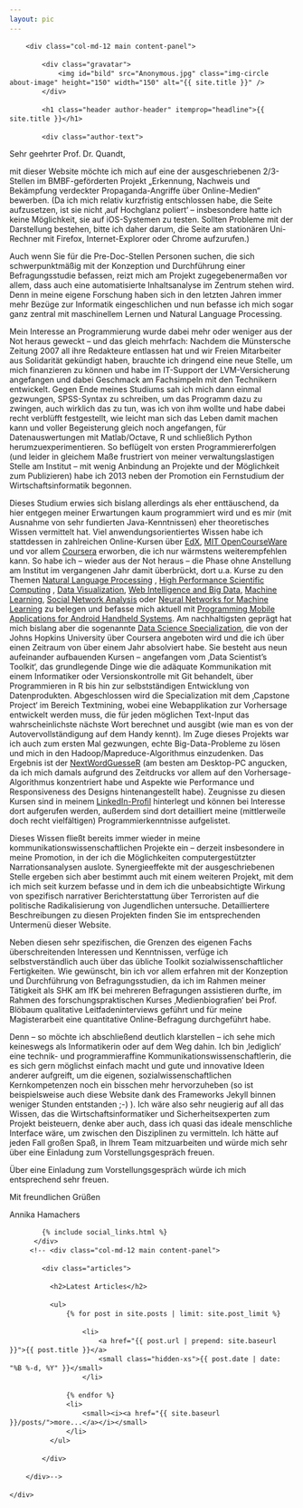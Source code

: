 ```yaml
---
layout: pic
---
```



<div class="container-fluid index">
    <div class="row">

        <div class="col-md-12 main content-panel">

            <div class="gravatar">
                <img id="bild" src="Anonymous.jpg" class="img-circle about-image" height="150" width="150" alt="{{ site.title }}" />
            </div>
            
            <h1 class="header author-header" itemprop="headline">{{ site.title }}</h1>

            <div class="author-text">
<p align="left"> Sehr geehrter Prof. Dr. Quandt,</p>

<p align="left"> mit dieser Website möchte ich mich auf eine der ausgeschriebenen 2/3-Stellen im BMBF-geförderten Projekt  „Erkennung, Nachweis und Bekämpfung verdeckter Propaganda-Angriffe über Online-Medien“ bewerben. (Da ich mich relativ kurzfristig entschlossen habe, die Seite aufzusetzen, ist sie nicht ‚auf Hochglanz poliert‘ – insbesondere hatte ich keine Möglichkeit, sie auf iOS-Systemen zu testen. Sollten Probleme mit der Darstellung bestehen, bitte ich daher darum, die Seite am stationären Uni-Rechner mit Firefox, Internet-Explorer oder Chrome aufzurufen.)</p>

<p align="left">Auch wenn Sie für die Pre-Doc-Stellen Personen suchen, die sich schwerpunktmäßig mit der Konzeption und Durchführung einer Befragungsstudie befassen, reizt mich am Projekt zugegebenermaßen vor allem, dass auch eine automatisierte Inhaltsanalyse im Zentrum stehen wird. Denn in meine eigene Forschung haben sich in den letzten Jahren immer mehr Bezüge zur Informatik eingeschlichen und nun befasse ich mich sogar ganz zentral mit maschinellem Lernen und Natural Language Processing. </p>

<p align="left">Mein Interesse an Programmierung wurde dabei mehr oder weniger aus der Not heraus geweckt – und das gleich mehrfach: Nachdem die Münstersche Zeitung 2007 all ihre Redakteure entlassen hat und wir Freien Mitarbeiter aus Solidarität gekündigt haben, brauchte ich dringend eine neue Stelle, um mich finanzieren zu können und habe im IT-Support der LVM-Versicherung angefangen und dabei Geschmack am Fachsimpeln mit den Technikern entwickelt. Gegen Ende meines Studiums sah ich mich dann einmal gezwungen, SPSS-Syntax zu schreiben, um das Programm dazu zu zwingen, auch wirklich das zu tun, was ich von ihm wollte und habe dabei recht verblüfft festgestellt, wie leicht man sich das Leben damit machen kann und voller Begeisterung  gleich noch angefangen, für Datenauswertungen mit Matlab/Octave, R und schließlich Python herumzuexperimentieren. So beflügelt von ersten Programmiererfolgen (und leider in gleichem Maße frustriert von meiner verwaltungslastigen Stelle am Institut – mit wenig Anbindung an Projekte und der Möglichkeit zum Publizieren) habe ich 2013 neben der Promotion ein Fernstudium der  Wirtschaftsinformatik begonnen. </p>

<p align="left">Dieses Studium erwies sich bislang allerdings als eher enttäuschend, da hier entgegen meiner Erwartungen kaum programmiert wird und es mir (mit Ausnahme von sehr fundierten Java-Kenntnissen) eher theoretisches Wissen vermittelt hat. Viel anwendungsorientiertes Wissen habe ich stattdessen in zahlreichen Online-Kursen über <a href="https://www.edx.org/" target="_blank">EdX</a>, <a href="http://ocw.mit.edu/index.htm" target="_blank">MIT OpenCourseWare</a> und vor allem <a href="https://www.coursera.org/" target="_blank">Coursera</a> erworben, die ich nur wärmstens weiterempfehlen kann. So habe ich – wieder aus der Not heraus – die Phase ohne Anstellung am Institut im vergangenen Jahr damit überbrückt, dort u.a. Kurse zu den Themen <a href="https://www.coursera.org/course/nlangp"  target="_blank">Natural Language Processing</a> , <a href="https://www.coursera.org/course/scicomp"  target="_blank">High Performance Scientific Computing</a> ,  <a href="https://www.coursera.org/course/datavisualization" target="_blank">Data Visualization</a>,  <a href="https://www.coursera.org/course/bigdata/"  target="_blank">Web Intelligence and Big Data</a>, <a href="https://www.coursera.org/learn/machine-learning"  target="_blank">Machine Learning</a>, <a href="https://www.coursera.org/course/sna"  target="_blank">Social Network Analysis</a> oder <a href="https://www.coursera.org/course/neuralnets"  target="_blank">Neural Networks for Machine Learning</a> zu belegen und befasse mich aktuell mit <a href="https://www.coursera.org/course/androidpart1"  target="_blank">Programming Mobile Applications for Android Handheld Systems</a>. Am nachhaltigsten geprägt hat mich bislang aber die sogenannte <a href="https://www.coursera.org/specializations/jhu-data-science" target="_blank">Data Science Specialization</a>, die von der Johns Hopkins University über Coursera angeboten wird und die ich über einen Zeitraum von über einem Jahr absolviert habe. Sie besteht aus neun aufeinander aufbauenden Kursen – angefangen vom ‚Data Scientist’s Toolkit‘, das grundlegende Dinge wie die adäquate Kommunikation mit einem Informatiker oder Versionskontrolle mit Git behandelt, über Programmieren in R bis hin zur selbstständigen Entwicklung von Datenprodukten. Abgeschlossen wird die Specialization mit dem ‚Capstone Project‘ im Bereich Textmining, wobei eine Webapplikation zur Vorhersage entwickelt werden muss, die für jeden möglichen Text-Input das wahrscheinlichste nächste Wort berechnet und ausgibt (wie man es von der Autovervollständigung auf dem Handy kennt). Im Zuge dieses Projekts war ich auch zum ersten Mal gezwungen, echte Big-Data-Probleme zu lösen und mich in den Hadoop/Mapreduce-Algorithmus einzudenken. Das Ergebnis ist der <a href="https://shinika.shinyapps.io/NextWordGuesseR/" target="_blank">NextWordGuesseR</a> (am besten am Desktop-PC angucken, da ich mich damals aufgrund des Zeitdrucks vor allem auf den Vorhersage-Algorithmus konzentriert habe und Aspekte wie Performance und Responsiveness des Designs hintenangestellt habe). Zeugnisse zu diesen Kursen sind in meinem <a href="www.linkedin.com/in/annikahamachers" target="_blank">LinkedIn-Profil</a> hinterlegt und können bei Interesse dort aufgerufen werden, außerdem sind dort detailliert meine (mittlerweile doch recht vielfältigen) Programmierkenntnisse aufgelistet.</p>

<p align="left">Dieses Wissen fließt bereits immer wieder in meine kommunikationswissenschaftlichen Projekte ein – derzeit insbesondere in meine Promotion, in der ich die Möglichkeiten computergestützter Narrationsanalysen auslote. Synergieeffekte mit der ausgeschriebenen Stelle ergeben sich aber bestimmt auch mit einem weiteren Projekt, mit dem ich mich seit kurzem befasse und in dem ich die unbeabsichtigte Wirkung von spezifisch narrativer Berichterstattung über Terroristen auf die politische Radikalisierung von Jugendlichen untersuche. Detailliertere Beschreibungen zu diesen Projekten finden Sie im entsprechenden Untermenü dieser Website.</p>

<p align="left"> Neben diesen sehr spezifischen, die Grenzen des eigenen Fachs überschreitenden Interessen und Kenntnissen, verfüge ich selbstverständlich auch über das übliche Toolkit sozialwissenschaftlicher Fertigkeiten. Wie gewünscht, bin ich vor allem erfahren mit der Konzeption und Durchführung von Befragungsstudien, da ich im Rahmen meiner Tätigkeit als SHK am IfK bei mehreren Befragungen assistieren durfte, im Rahmen des forschungspraktischen Kurses ‚Medienbiografien‘ bei Prof. Blöbaum qualitative Leitfadeninterviews geführt und für meine Magisterarbeit eine quantitative Online-Befragung durchgeführt habe.</p>

<p align="left">Denn – so möchte ich abschließend deutlich klarstellen – ich sehe mich keineswegs als Informatikerin oder auf dem Weg dahin. Ich bin ‚lediglich‘ eine technik- und programmieraffine Kommunikationswissenschaftlerin, die es sich gern möglichst einfach macht und gute und innovative Ideen anderer aufgreift, um die eigenen, sozialwissenschaftlichen Kernkompetenzen noch ein bisschen mehr hervorzuheben (so ist beispielsweise auch diese Website dank des Frameworks Jekyll  binnen weniger Stunden entstanden ;-) ). Ich wäre also sehr neugierig auf all das Wissen, das die Wirtschaftsinformatiker und Sicherheitsexperten zum Projekt beisteuern, denke aber auch, dass ich quasi das ideale menschliche Interface wäre, um zwischen den Disziplinen zu vermitteln. Ich hätte auf jeden Fall großen Spaß, in Ihrem Team mitzuarbeiten und würde mich sehr über eine Einladung zum Vorstellungsgespräch freuen. </p>

<p align="left"> Über eine Einladung zum Vorstellungsgespräch würde ich mich entsprechend sehr freuen. </p>
<p align="left"> Mit freundlichen Grüßen</p>
<p align="left"> Annika Hamachers</p>
            </div>

            {% include social_links.html %}
          </div>
         <!-- <div class="col-md-12 main content-panel">

            <div class="articles">

              <h2>Latest Articles</h2>

              <ul>
                  {% for post in site.posts | limit: site.post_limit %}

                      <li>
                          <a href="{{ post.url | prepend: site.baseurl }}">{{ post.title }}</a>
                          <small class="hidden-xs">{{ post.date | date: "%B %-d, %Y" }}</small>
                      </li>

                  {% endfor %}
                  <li>
                      <small><i><a href="{{ site.baseurl }}/posts/">more...</a></i></small>
                  </li>
              </ul>

            </div>

        </div>-->

    </div>
</div>

